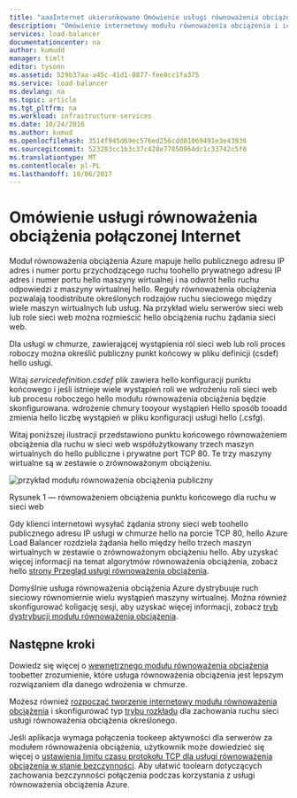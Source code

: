 ```yaml
---
title: "aaaInternet ukierunkowane Omówienie usługi równoważenia obciążenia | Dokumentacja firmy Microsoft"
description: "Omówienie internetowy modułu równoważenia obciążenia i ich funkcje. Jak usługi równoważenia obciążenia działa na platformie Azure przy użyciu maszyn wirtualnych i usług w chmurze."
services: load-balancer
documentationcenter: na
author: kumudd
manager: timlt
editor: tysonn
ms.assetid: 529b37aa-a45c-41d1-8877-fee8cc1fa375
ms.service: load-balancer
ms.devlang: na
ms.topic: article
ms.tgt_pltfrm: na
ms.workload: infrastructure-services
ms.date: 10/24/2016
ms.author: kumud
ms.openlocfilehash: 3514f945d69ec576ed256cdd01069491e3e43936
ms.sourcegitcommit: 523283cc1b3c37c428e77850964dc1c33742c5f0
ms.translationtype: MT
ms.contentlocale: pl-PL
ms.lasthandoff: 10/06/2017
---
```

# <a name="internet-facing-load-balancer-overview"></a>Omówienie usługi równoważenia obciążenia połączonej Internet

Moduł równoważenia obciążenia Azure mapuje hello publicznego adresu IP adres i numer portu przychodzącego ruchu toohello prywatnego adresu IP adres i numer portu hello maszyny wirtualnej i na odwrót hello ruchu odpowiedzi z maszyny wirtualnej hello. Reguły równoważenia obciążenia pozwalają toodistribute określonych rodzajów ruchu sieciowego między wiele maszyn wirtualnych lub usług. Na przykład wielu serwerów sieci web lub role sieci web można rozmieścić hello obciążenia ruchu żądania sieci web.

Dla usługi w chmurze, zawierającej wystąpienia ról sieci web lub roli proces roboczy można określić publiczny punkt końcowy w pliku definicji (csdef) hello usługi.

Witaj *servicedefinition.csdef* plik zawiera hello konfiguracji punktu końcowego i jeśli istnieje wiele wystąpień roli we wdrożeniu roli sieci web lub procesu roboczego hello modułu równoważenia obciążenia będzie skonfigurowana. wdrożenie chmury tooyour wystąpień Hello sposób tooadd zmienia hello liczbę wystąpień w pliku konfiguracji usługi hello (.csfg).

Witaj poniższej ilustracji przedstawiono punktu końcowego równoważeniem obciążenia dla ruchu w sieci web współużytkowany trzech maszyn wirtualnych do hello publiczne i prywatne port TCP 80. Te trzy maszyny wirtualne są w zestawie o zrównoważonym obciążeniu.

![przykład modułu równoważenia obciążenia publiczny](./media/load-balancer-internet-overview/IC727496.png)

Rysunek 1 — równoważeniem obciążenia punktu końcowego dla ruchu w sieci web

Gdy klienci internetowi wysyłać żądania strony sieci web toohello publicznego adresu IP usługi w chmurze hello na porcie TCP 80, hello Azure Load Balancer rozdziela żądania hello między hello trzech maszyn wirtualnych w zestawie o zrównoważonym obciążeniu hello. Aby uzyskać więcej informacji na temat algorytmów równoważenia obciążenia, zobacz hello [strony Przegląd usługi równoważenia obciążenia](load-balancer-overview.md#load-balancer-features).

Domyślnie usługa równoważenia obciążenia Azure dystrybuuje ruch sieciowy równomiernie wielu wystąpień maszyny wirtualnej. Można również skonfigurować koligację sesji, aby uzyskać więcej informacji, zobacz [tryb dystrybucji modułu równoważenia obciążenia](load-balancer-distribution-mode.md).

## <a name="next-steps"></a>Następne kroki

Dowiedz się więcej o [wewnętrznego modułu równoważenia obciążenia](load-balancer-internal-overview.md) toobetter zrozumienie, które usługa równoważenia obciążenia jest lepszym rozwiązaniem dla danego wdrożenia w chmurze.

Możesz również [rozpocząć tworzenie internetowy modułu równoważenia obciążenia](load-balancer-get-started-internet-arm-ps.md) i skonfigurować typ [trybu rozkładu](load-balancer-distribution-mode.md) dla zachowania ruchu sieci usługi równoważenia obciążenia określonego.

Jeśli aplikacja wymaga połączenia tookeep aktywności dla serwerów za modułem równoważenia obciążenia, użytkownik może dowiedzieć się więcej o [ustawienia limitu czasu protokołu TCP dla usługi równoważenia obciążenia w stanie bezczynności](load-balancer-tcp-idle-timeout.md). Aby ułatwić toolearn dotyczących zachowania bezczynności połączenia podczas korzystania z usługi równoważenia obciążenia Azure.
